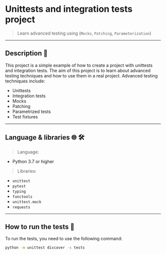 # Unittests and integration tests project
> Learn advanced testing using (`Mocks`, `Patching`, `Parameterization`)
---
## Description 📄

This project is a simple example of how to create a project with unittests and integration tests.
The aim of this project is to learn about advanced testing techniques and how to use them in a real project.
Advanced testing techniques include:
- Unittests
- Integration tests
- Mocks
- Patching
- Parametrized tests
- Test fixtures
---
## Language & libraries 🌐 🛠️

> Language:
- Python 3.7 or higher

> Libraries:
- `unittest`
- `pytest`
- `typing`
- `functools`
- `unittest.mock`
- `requests`
---
## How to run the tests :running:
To run the tests, you need to use the following command:
```bash
python -m unittest discover -s tests
```
